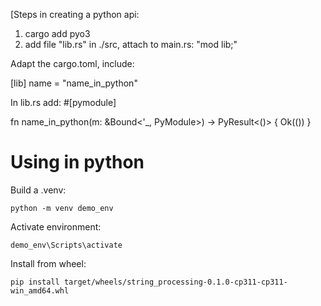 [Steps in creating a python api:

1. cargo add pyo3
2. add  file "lib.rs" in ./src, attach to main.rs: "mod lib;"

Adapt the cargo.toml, include:

[lib]
name = "name_in_python"

In lib.rs add:
#[pymodule]

fn name_in_python(m: &Bound<'_, PyModule>) -> PyResult<()> {
    Ok(())
}


# Using in python
Build a .venv:

`python -m venv demo_env`

Activate environment:

`demo_env\Scripts\activate`

Install from wheel:

`pip install target/wheels/string_processing-0.1.0-cp311-cp311-win_amd64.whl`